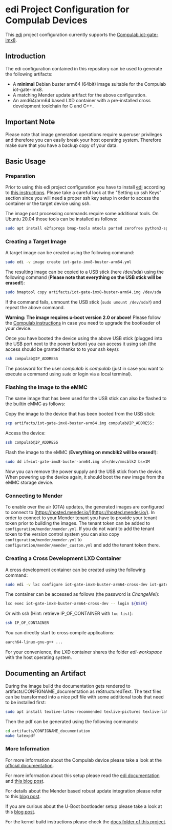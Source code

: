 # edi Project Configuration for Compulab Devices

This [edi](https://www.get-edi.io) project configuration currently supports the
[Compulab iot-gate-imx8](https://www.compulab.com/products/iot-gateways/iot-gate-imx8-industrial-arm-iot-gateway/).

## Introduction

The edi configuration contained in this repository can be used to
generate the following artifacts:

* A **minimal** Debian buster arm64 (64bit) image suitable for the Compulab iot-gate-imx8.
* A matching Mender update artifact for the above configuration.
* An amd64/arm64 based LXD container with a pre-installed
cross development toolchain for C and C++.

## Important Note

Please note that image generation operations require superuser privileges
and therefore you can easily break your host operating system. Therefore
make sure that you have a backup copy of your data.

## Basic Usage

### Preparation

Prior to using this edi project configuration you have to install
[edi](https://www.get-edi.io) according to
[this instructions](https://docs.get-edi.io/en/latest/getting_started.html).
Please take a careful look at the "Setting up ssh Keys" section since you
will need a proper ssh key setup in order to access the container or
the target device using ssh.

The image post processing commands require some additional tools. On
Ubuntu 20.04 those tools can be installed as follows:

``` bash
sudo apt install e2fsprogs bmap-tools mtools parted zerofree python3-sphinx mender-artifact
```

### Creating a Target Image

A target image can be created using the following command:

``` bash
sudo edi -v image create iot-gate-imx8-buster-arm64.yml
```

The resulting image can be copied to a USB stick (here /dev/sda)
using the following command
(**Please note that everything on the USB stick will be erased!**):

``` bash
sudo bmaptool copy artifacts/iot-gate-imx8-buster-arm64.img /dev/sda
```

If the command fails, unmount the USB stick (`sudo umount /dev/sda?`) and repeat the above command.

**Warning: The image requires u-boot version 2.0 or above!** Please follow the
[Compulab instructions](https://mediawiki.compulab.com/w/index.php?title=IOT-GATE-iMX8_and_SBC-IOT-iMX8:_U-Boot:_Update)
in case you need to upgrade the bootloader of your device.

Once you have booted the device using the above USB stick (plugged into the USB port
next to the power button) you can access it using ssh (the access should be granted
thanks to to your ssh keys):

``` bash
ssh compulab@IP_ADDRESS
```

The password for the user _compulab_ is _compulab_ (just in case you want to
execute a command using `sudo` or login via a local terminal).

### Flashing the Image to the eMMC

The same image that has been used for the USB stick can also be flashed to the builtin eMMC as follows:

Copy the image to the device that has been booted from the USB stick:

``` bash
scp artifacts/iot-gate-imx8-buster-arm64.img compulab@IP_ADDRESS:
```

Access the device:

``` bash
ssh compulab@IP_ADDRESS
```

Flash the image to the eMMC (**Everything on mmcblk2 will be erased!**):

``` bash
sudo dd if=iot-gate-imx8-buster-arm64.img of=/dev/mmcblk2 bs=1M
```

Now you can remove the power supply and the USB stick from the device.
When powering up the device again, it should boot the new image from the eMMC storage device.

### Connecting to Mender

To enable over the air (OTA) updates, the generated images are configured
to connect to [https://hosted.mender.io/](https://hosted.mender.io/).
In order to connect to your Mender tenant you have to provide your tenant token prior to building the images.
The tenant token can be added to `configuration/mender/mender.yml`. If you do not want to
add the tenant token to the version control system you can also copy `configuration/mender/mender.yml` to
`configuration/mender/mender_custom.yml` and add the tenant token there.

### Creating a Cross Development LXD Container

A cross development container can be created using the
following command:

``` bash
sudo edi -v lxc configure iot-gate-imx8-buster-arm64-cross-dev iot-gate-imx8-buster-arm64-cross-dev.yml
```

The container can be accessed as follows (the password is _ChangeMe!_):

``` bash
lxc exec iot-gate-imx8-buster-arm64-cross-dev -- login ${USER}
```

Or with ssh (Hint: retrieve IP_OF_CONTAINER with `lxc list`):

``` bash
ssh IP_OF_CONTAINER
```

You can directly start to cross compile applications:


``` bash
aarch64-linux-gnu-g++ ...
```

For your convenience, the LXD container shares the folder _edi-workspace_
with the host operating system.


## Documenting an Artifact

During the image build the documentation gets rendered to artifacts/CONFIGNAME_documentation
as reStructuredText. The text files can be transformed into a nice pdf file with some
additional tools that need to be installed first:

``` bash
sudo apt install texlive-latex-recommended texlive-pictures texlive-latex-extra latexmk
```

Then the pdf can be generated using the following commands:

``` bash
cd artifacts/CONFIGNAME_documentation
make latexpdf
```

### More Information

For more information about the Compulab device please take a look at the
[official documentation](https://www.compulab.com/products/iot-gateways/iot-gate-imx8-industrial-arm-iot-gateway/).

For more information about this setup please read the [edi documentation](https://docs.get-edi.io) and
[this blog post](https://www.get-edi.io/A-new-Approach-to-Operating-System-Image-Generation/).

For details about the Mender based robust update integration please refer to this
[blog post](https://www.get-edi.io/Updating-a-Debian-Based-IoT-Fleet/).

If you are curious about the U-Boot bootloader setup please take a look at this
[blog post](https://www.get-edi.io/Booting-Debian-with-U-Boot/).

For the kernel build instructions please check the [docs folder of this project](docs/kernel_build.md).
